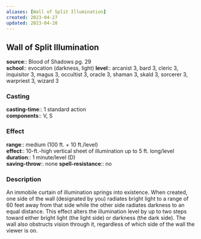```yaml
---
aliases: [Wall of Split Illumination]
created: 2023-04-27
updated: 2023-04-28
---
```


## Wall of Split Illumination

**source**:: Blood of Shadows pg. 29  
**school**:: evocation (darkness, light)
**level**:: arcanist 3, bard 3, cleric 3, inquisitor 3, magus 3, occultist 3, oracle 3, shaman 3, skald 3, sorcerer 3, warpriest 3, wizard 3

### Casting

**casting-time**:: 1 standard action  
**components**:: V, S

### Effect

**range**:: medium (100 ft. + 10 ft./level)  
**effect**:: 10-ft.-high vertical sheet of illumination up to 5 ft. long/level  
**duration**:: 1 minute/level (D)  
**saving-throw**:: none
**spell-resistance**:: no

### Description

An immobile curtain of illumination springs into existence. When created, one side of the wall (designated by you) radiates bright light to a range of 60 feet away from that side while the other side radiates darkness to an equal distance. This effect alters the illumination level by up to two steps toward either bright light (the light side) or darkness (the dark side). The wall also obstructs vision through it, regardless of which side of the wall the viewer is on.
